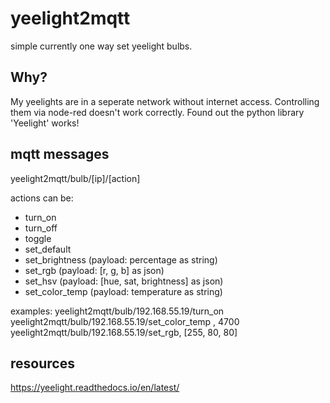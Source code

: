 # yeelight2mqtt

simple currently one way set yeelight bulbs.

## Why?

My yeelights are in a seperate network without internet access. 
Controlling them via node-red doesn't work correctly.
Found out the python library 'Yeelight' works!

## mqtt messages

yeelight2mqtt/bulb/[ip]/[action]

actions can be:
* turn_on
* turn_off
* toggle
* set_default
* set_brightness (payload: percentage as string)
* set_rgb (payload: [r, g, b] as json)
* set_hsv (payload: [hue, sat, brightness] as json)
* set_color_temp (payload: temperature as string)

examples:
yeelight2mqtt/bulb/192.168.55.19/turn_on
yeelight2mqtt/bulb/192.168.55.19/set_color_temp , 4700
yeelight2mqtt/bulb/192.168.55.19/set_rgb, [255, 80, 80]

## resources

https://yeelight.readthedocs.io/en/latest/
